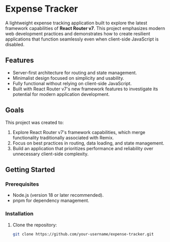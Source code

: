 # Expense Tracker  

A lightweight expense tracking application built to explore the latest framework capabilities of **React Router v7**. This project emphasizes modern web development practices and demonstrates how to create resilient applications that function seamlessly even when client-side JavaScript is disabled.  

## Features  
- Server-first architecture for routing and state management.  
- Minimalist design focused on simplicity and usability.  
- Fully functional without relying on client-side JavaScript.  
- Built with React Router v7's new framework features to investigate its potential for modern application development.  

## Goals  
This project was created to:  
1. Explore React Router v7's framework capabilities, which merge functionality traditionally associated with Remix.  
2. Focus on best practices in routing, data loading, and state management.  
3. Build an application that prioritizes performance and reliability over unnecessary client-side complexity.  

## Getting Started  

### Prerequisites  
- Node.js (version 18 or later recommended).  
- pnpm for dependency management.  

### Installation  
1. Clone the repository:  
   ```bash  
   git clone https://github.com/your-username/expense-tracker.git  
